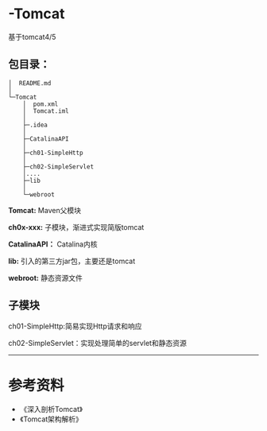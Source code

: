# -Tomcat
基于tomcat4/5
## 包目录：
```
│  README.md
│
└─Tomcat
    │  pom.xml
    │  Tomcat.iml
    │
    ├─.idea
    │
    ├─CatalinaAPI
    │
    ├─ch01-SimpleHttp
    │
    ├─ch02-SimpleServlet
    │....
    ├─lib
    │
    └─webroot
```
**Tomcat:** Maven父模块

**ch0x-xxx:** 子模块，渐进式实现简版tomcat

**CatalinaAPI：** Catalina内核

**lib:** 引入的第三方jar包，主要还是tomcat

**webroot:** 静态资源文件

## 子模块

ch01-SimpleHttp:简易实现Http请求和响应

ch02-SimpleServlet：实现处理简单的servlet和静态资源



---


# 参考资料
- 《深入剖析Tomcat》
- 《Tomcat架构解析》
